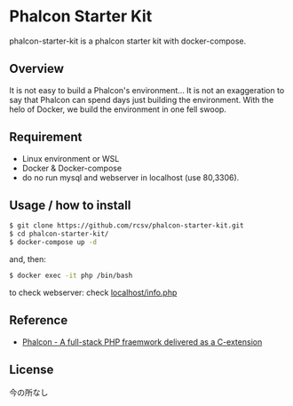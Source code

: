 # Phalcon Starter Kit
phalcon-starter-kit is a phalcon starter kit with docker-compose.

## Overview

It is not easy to build a Phalcon's environment... It is not an exaggeration to say that Phalcon can spend days just building the environment. With the helo of Docker, we build the environment in one fell swoop.

## Requirement
- Linux environment or WSL
- Docker & Docker-compose
- do no run mysql and webserver in localhost (use 80,3306).

## Usage / how to install

```bash
$ git clone https://github.com/rcsv/phalcon-starter-kit.git
$ cd phalcon-starter-kit/
$ docker-compose up -d
```

and, then:

```bash
$ docker exec -it php /bin/bash
```

to check webserver: check [localhost/info.php](https://localhost/info.php)

## Reference
- [Phalcon - A full-stack PHP fraemwork delivered as a C-extension](https://phalcon.io/en-us)

## License
今の所なし

